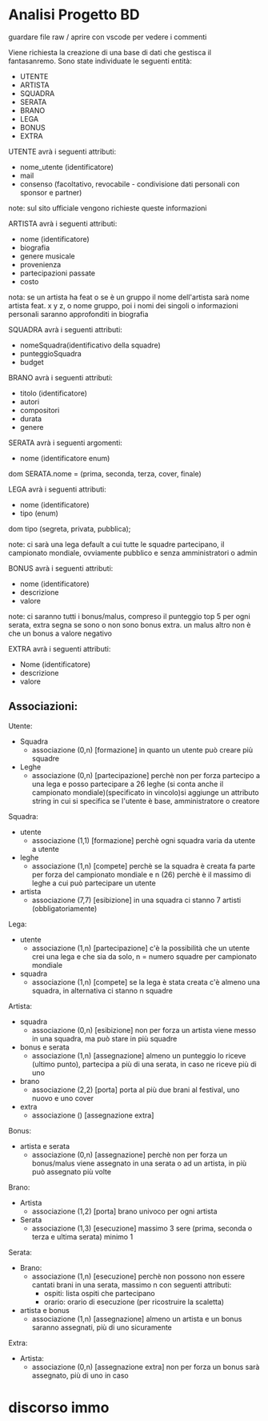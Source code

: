 # Analisi Progetto BD
guardare file raw / aprire con vscode per vedere i commenti
<!---modificate file se non vi piace qualcosa-->

Viene richiesta la creazione di una base di dati che gestisca il fantasanremo.
Sono state individuate le seguenti entità:
- UTENTE
- ARTISTA
- SQUADRA
- SERATA
- BRANO
- LEGA
- BONUS
- EXTRA

UTENTE avrà i seguenti attributi:
- nome_utente (identificatore)
- mail
- consenso (facoltativo, revocabile - condivisione dati personali con sponsor e partner)

note: sul sito ufficiale vengono richieste queste informazioni

ARTISTA avrà i seguenti attributi:
- nome (identificatore)
- biografia
- genere musicale
- provenienza
- partecipazioni passate
- costo

nota: se un artista ha feat o se è un gruppo il nome dell'artista sarà nome artista feat. x y z, o nome gruppo, poi i nomi dei singoli o informazioni personali saranno approfonditi in biografia

SQUADRA avrà i seguenti attributi:
- nomeSquadra(identificativo della squadre)
- punteggioSquadra <!--nomeSquadra => nome ; punteggioSquadra => punteggio ?-->
- budget

BRANO avrà i seguenti attributi:
- titolo (identificatore)
- autori
- compositori
- durata
- genere

SERATA avrà i seguenti argomenti:
- nome (identificatore enum)

dom SERATA.nome = (prima, seconda, terza, cover, finale)


<!--fonte la repubblica: 
La prima sera vota la sala stampa e il suo voto vale il 100 per cento. 
Nella seconda e la terza si dividono la portata del voto le radio e il televoto, al 50 e 50 per cento,
nella serata dedicata alle cover i Big saranno votati attraverso la sala stampa, tv e web (33%), la giuria delle radio (33%) e il televoto (34%)    
nella sera della finale, i 29 sfidanti riproporranno le loro canzoni e saranno votati da tutte le giurie: televoto (34%), sala stampa, tv e web (33%), radio (33%)
-->

LEGA avrà i seguenti attributi:
- nome (identificatore)
- tipo (enum)

dom tipo (segreta, privata, pubblica);

note:
ci sarà una lega default a cui tutte le squadre partecipano, il campionato mondiale, ovviamente pubblico e senza amministratori o admin

BONUS avrà i seguenti attributi:
- nome (identificatore)
- descrizione
- valore

note:
ci saranno tutti i bonus/malus, compreso il punteggio top 5 per ogni serata, extra segna se sono o non sono bonus extra.
un malus altro non è che un bonus a valore negativo

EXTRA avrà i seguenti attributi:
- Nome (identificatore)
- descrizione
- valore

## Associazioni:

Utente:
- Squadra 
    - associazione (0,n) [formazione] in quanto un utente può creare più squadre 
- Leghe 
    - associazione (0,n) [partecipazione] perchè non per forza partecipo a una lega e posso partecipare a 26 leghe (si conta anche il campionato mondiale)(specificato in vincolo)si aggiunge un attributo string in cui si specifica se l'utente è base, amministratore o creatore

Squadra:
- utente 
    - associazione (1,1) [formazione] perchè ogni squadra varia da utente a utente
- leghe 
    - associazione (1,n) [compete] perchè se la squadra è creata fa parte per forza del campionato mondiale e n (26) perchè è il massimo di leghe a cui può partecipare un utente
- artista
    - associazione (7,7) [esibizione] in una squadra ci stanno 7 artisti (obbligatoriamente)

Lega:
- utente
    - associazione (1,n) [partecipazione] c'è la possibilità che un utente crei una lega e che sia da solo, n = numero squadre per campionato mondiale
- squadra
    - associazione (1,n) [compete] se la lega è stata creata c'è almeno una squadra, in alternativa ci stanno n squadre  

Artista:
- squadra
    - associazione (0,n) [esibizione] non per forza un artista viene messo in una squadra, ma può stare in più squadre
- bonus e serata
    - associazione (1,n) [assegnazione] almeno un punteggio lo riceve (ultimo punto), partecipa a più di una serata,  in caso ne riceve più di uno
- brano
    - associazione (2,2) [porta] porta al più due brani al festival, uno nuovo e uno cover
- extra
    - associazione () [assegnazione extra] <!-- palle sudate--->

Bonus:
- artista e serata
    - associazione (0,n) [assegnazione] perchè non per forza un bonus/malus viene assegnato in una serata o ad un artista, in più può assegnato più volte

Brano:
- Artista
    - associazione (1,2) [porta] brano univoco per ogni artista
- Serata
    - associazione (1,3) [esecuzione] massimo 3 sere (prima, seconda o terza e ultima serata) minimo 1 

Serata:
- Brano:
    - associazione (1,n) [esecuzione] perchè non possono non essere cantati brani in una serata, massimo n
    con seguenti attributi:
        - ospiti: lista ospiti che partecipano
        - orario: orario di esecuzione (per ricostruire la scaletta)
- artista e bonus
    - associazione (1,n) [assegnazione] almeno un artista e un bonus saranno assegnati, più di uno sicuramente   

Extra:
- Artista:
    - associazione (0,n) [assegnazione extra] non per forza un bonus sarà assegnato, più di uno in caso   

# discorso immo